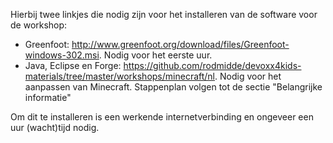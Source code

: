 Hierbij twee linkjes die nodig zijn voor het installeren van de software voor de workshop:
* Greenfoot: http://www.greenfoot.org/download/files/Greenfoot-windows-302.msi. Nodig voor het eerste uur.
* Java, Eclipse en Forge: https://github.com/rodmidde/devoxx4kids-materials/tree/master/workshops/minecraft/nl. Nodig voor het aanpassen van Minecraft. Stappenplan volgen tot de sectie "Belangrijke informatie" 

Om dit te installeren is een werkende internetverbinding en ongeveer een uur (wacht)tijd nodig. 

